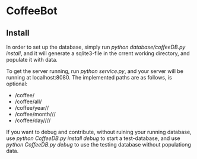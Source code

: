 CoffeeBot
=========

Install
-------

In order to set up the database, simply run *python database/coffeeDB.py install*, and 
it will generate a sqlite3-file in the crrent working directory, and populate 
it with data.

To get the server running, run *python service.py*, and your server will be running 
at localhost:8080. The implemented paths are as follows, <variable> is optional:

* /coffee/
* /coffee/all/
* /coffee/year/<year>/
* /coffee/month/<month>/<year>/
* /coffee/day/<day>/<month>/<year>/

If you want to debug and contribute, without ruining your running database, use
*python CoffeeDB.py install debug* to start a test-database, and use 
*python CoffeeDB.py debug* to use the testing database without populationg 
data.





